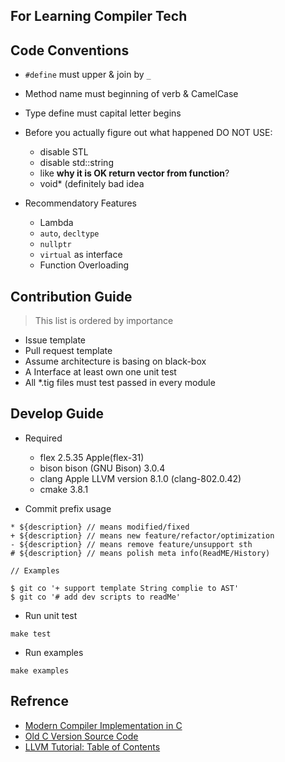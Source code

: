 ## For Learning Compiler Tech

## Code Conventions

* `#define` must upper & join by `_`
* Method name must beginning of verb & CamelCase
* Type define must capital letter begins
* Before you actually figure out what happened DO NOT USE:
	* disable STL
	* disable std::string
	* like __why it is OK return vector from function__?
	* void* (definitely bad idea

* Recommendatory Features
	* Lambda
	* `auto`, `decltype`
	* `nullptr`
	* `virtual` as interface
	* Function Overloading

## Contribution Guide

> This list is ordered by importance

- Issue template
- Pull request template
- Assume architecture is basing on black-box
- A Interface at least own one unit test
- All *.tig files must test passed in every module



## Develop Guide

- Required
	* flex 2.5.35 Apple(flex-31)
	* bison bison (GNU Bison) 3.0.4
	* clang Apple LLVM version 8.1.0 (clang-802.0.42)
	* cmake 3.8.1

- Commit prefix usage
```
* ${description} // means modified/fixed
+ ${description} // means new feature/refactor/optimization
- ${description} // means remove feature/unsupport sth
# ${description} // means polish meta info(ReadME/History)
 
// Examples
 
$ git co '+ support template String complie to AST'
$ git co '# add dev scripts to readMe'
```

- Run unit test
```
make test
```

- Run examples
```
make examples
```

## Refrence

- [Modern Compiler Implementation in C](https://www.cs.princeton.edu/~appel/modern/c/)
- [Old C Version Source Code](https://github.com/dengwanc/Tiger/tree/c-version)
- [LLVM Tutorial: Table of Contents](http://llvm.org/docs/tutorial/index.html)

